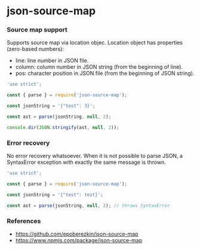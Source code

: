 # json-source-map

### Source map support

Supports source map via location objec.
Location object has properties (zero-based numbers):

- line: line number in JSON file.
- column: column number in JSON string (from the beginning of line).
- pos: character position in JSON file (from the beginning of JSON string).

```js
'use strict';

const { parse } = require('json-source-map');

const jsonString = '{"test": 3}';

const ast = parse(jsonString, null, 2);

console.dir(JSON.stringify(ast, null, 2));
```

### Error recovery

No error recovery whatsoever. When it is not possible to parse JSON, a SyntaxError exception with exactly the same message is thrown.

```js
'use strict';

const { parse } = require('json-source-map');

const jsonString = '{"test": test}';

const ast = parse(jsonString, null, 2); // throws SyntaxError
```

### References

 - https://github.com/epoberezkin/json-source-map
 - https://www.npmjs.com/package/json-source-map

